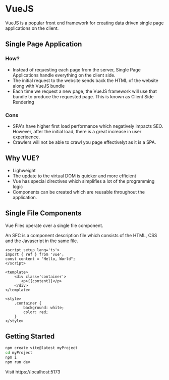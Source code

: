 # VueJS

VueJS is a popular front end framework for creating data driven single page applications on the client.


## Single Page Application

### How?

- Instead of requesting each page from the server, Single Page Applications handle everything on the client side.
- The initial request to the website sends back the HTML of the website along with VueJS bundle
- Each time we request a new page, the VueJS framework will use that bundle to produce the requested page. This is known as Client Side Rendering

### Cons

- SPA's have higher first load performance which negatively impacts SEO. However, after the initial load, there is a great increase in user experieence.
- Crawlers will not be able to crawl you page effectivelyt as it is a SPA.

## Why VUE?

- Lighweight
- The update to the virtual DOM is quicker and more efficient
- Vue has special directives which simplifies a lot of the programming logic
- Components can be created which are reusable throughout the application.

## Single File Components

Vue Files operate over a single file component.

An SFC is a component description file which consists of the HTML, CSS and the Javascript in the same file.

```vue
<script setup lang='ts'>
import { ref } from 'vue';
const content = "Hello, World";
</script>

<template>
    <div class='container'>
       <p>{{content}}</p> 
    </div>
</template>

<style>
    .container {
        background: white;
        color: red;
    }
</style>
```

## Getting Started

```bash
npm create vite@latest myProject
cd myProject
npm i
npm run dev
```

Visit https://localhost:5173

